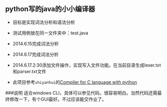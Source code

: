 
## python写的java的小小编译器


- 目标是实现词法分析和语法分析

- 测试用例放在同一文件夹中：test.java

- 2014.6.15完成词法分析

- 2014.6.17完成词法分析

- 2014.6.17.2:30添加文件操作，实现写入文件功能。在当前目录生成lexer.txt和parser.txt文件

- 此项目参考`shiyanhui`的[Compiler for C language with python](https://github.com/shiyanhui/Compiler)

###说明
适合windows CLI，具体可以参见代码，很容易明白。当然代码还需最终修改一下，有个GUI最好。不过应该能交作业了。
